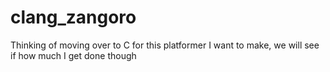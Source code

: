 # clang_zangoro
Thinking of moving over to C for this platformer I want to make, we will see if how much I get done though
